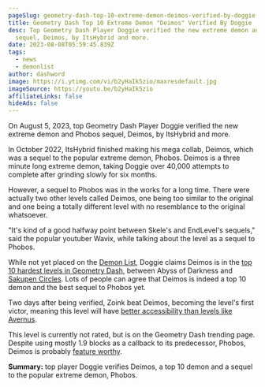 ```yaml
---
pageSlug: geometry-dash-top-10-extreme-demon-deimos-verified-by-doggie
title: Geometry Dash Top 10 Extreme Demon "Deimos" Verified By Doggie
desc: Top Geometry Dash Player Doggie verified the new extreme demon and Phobos
  sequel, Deimos, by ItsHybrid and more.
date: 2023-08-08T05:59:45.839Z
tags:
  - news
  - demonlist
author: dashword
image: https://i.ytimg.com/vi/b2yHaIk5zio/maxresdefault.jpg
imageSource: https://youtu.be/b2yHaIk5zio
affiliateLinks: false
hideAds: false
---
```

On August 5, 2023, top Geometry Dash Player Doggie verified the new extreme demon and Phobos sequel, Deimos, by ItsHybrid and more.



In October 2022, ItsHybrid finished making his mega collab, Deimos, which was a sequel to the popular extreme demon, Phobos. Deimos is a three minute long extreme demon, taking Doggie over 40,000 attempts to complete after grinding slowly for six months.


However, a sequel to Phobos was in the works for a long time. There were actually two other levels called Deimos, one being too similar to the original and one being a totally different level with no resemblance to the original whatsoever.


"It's kind of a good halfway point between Skele's and EndLevel's sequels," said the popular youtuber Wavix, while talking about the level as a sequel to Phobos.


While not yet placed on the [Demon List](/posts/geometry-dash-demon-list-where-to-find-the-hardest-demons/), Doggie claims Deimos is in the [top 10 hardest levels in Geometry Dash](/posts/geometry-dash-levels-top-10-hardest-extreme-demons-2022/), between Abyss of Darkness and [Sakupen Circles](/posts/sakupen-circles-top-1/). Lots of people can agree that Deimos is indeed a top 10 demon and the best sequel to Phobos yet.


Two days after being verified, Zoink beat Deimos, becoming the level's first victor, meaning this level will have [better accessibility than levels like Avernus](/posts/geometry-dash-avernus-remains-without-victors-3-months-after-being-placed-on-the-demon-list/).

This level is currently not rated, but is on the Geometry Dash trending page. Despite using mostly 1.9 blocks as a callback to its predecessor, Phobos, Deimos is probably [feature worthy](/posts/geometry-dash-levels-how-to-make-a-featured-level-2022/).


**Summary:** top player Doggie verifies Deimos, a top 10 demon and a sequel to the popular extreme demon, Phobos.